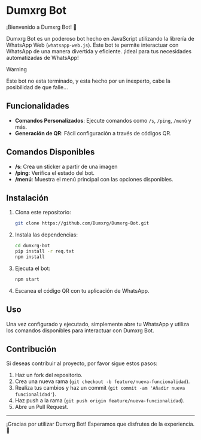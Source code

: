 # Dumxrg Bot

¡Bienvenido a Dumxrg Bot! 🎉

Dumxrg Bot es un poderoso bot hecho en JavaScript utilizando la librería de WhatsApp Web (`whatsapp-web.js`). Este bot te permite interactuar con WhatsApp de una manera divertida y eficiente. ¡Ideal para tus necesidades automatizadas de WhatsApp!

> [!WARNING]  
> Este bot no esta terminado, y esta hecho por un inexperto, cabe la posibilidad de que falle...
## Funcionalidades

- **Comandos Personalizados**: Ejecute comandos como `/s`, `/ping`, `/menú` y más.
- **Generación de QR**: Fácil configuración a través de códigos QR.

## Comandos Disponibles

- **/s**: Crea un sticker a partir de una imagen
- **/ping**: Verifica el estado del bot.
- **/menú**: Muestra el menú principal con las opciones disponibles.


## Instalación

1. Clona este repositorio:
    ```bash
    git clone https://github.com/Dumxrg/Dumxrg-Bot.git
    ```

2. Instala las dependencias:
    ```bash
    cd dumxrg-bot
    pip install -r req.txt
    npm install
    ```

3. Ejecuta el bot:
    ```bash
    npm start
    ```

4. Escanea el código QR con tu aplicación de WhatsApp.

## Uso

Una vez configurado y ejecutado, simplemente abre tu WhatsApp y utiliza los comandos disponibles para interactuar con Dumxrg Bot.

## Contribución

Si deseas contribuir al proyecto, por favor sigue estos pasos:

1. Haz un fork del repositorio.
2. Crea una nueva rama (`git checkout -b feature/nueva-funcionalidad`).
3. Realiza tus cambios y haz un commit (`git commit -am 'Añadir nueva funcionalidad'`).
4. Haz push a la rama (`git push origin feature/nueva-funcionalidad`).
5. Abre un Pull Request.

---

¡Gracias por utilizar Dumxrg Bot! Esperamos que disfrutes de la experiencia. 🚀
